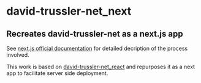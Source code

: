 # david-trussler-net_next

## Recreates david-trussler-net as a next.js app

See [next.js official documentation](https://nextjs.org/docs/) for detailed decription of the process involved. 

This work is based on [david-trussler-net_react](https://github.com/davidtrussler/david-trussler-net_react) and repurposes it as a next app to facilitate server side deployment. 
